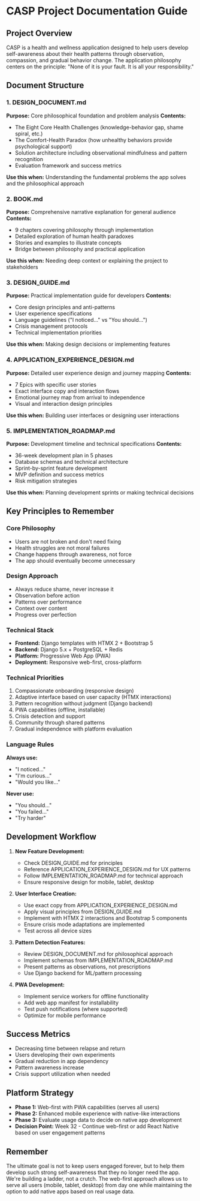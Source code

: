 # CASP Project Documentation Guide

## Project Overview
CASP is a health and wellness application designed to help users develop self-awareness about their health patterns through observation, compassion, and gradual behavior change. The application philosophy centers on the principle: "None of it is your fault. It is all your responsibility."

## Document Structure

### 1. DESIGN_DOCUMENT.md
**Purpose:** Core philosophical foundation and problem analysis
**Contents:**
- The Eight Core Health Challenges (knowledge-behavior gap, shame spiral, etc.)
- The Comfort-Health Paradox (how unhealthy behaviors provide psychological support)
- Solution architecture including observational mindfulness and pattern recognition
- Evaluation framework and success metrics

**Use this when:** Understanding the fundamental problems the app solves and the philosophical approach

### 2. BOOK.md
**Purpose:** Comprehensive narrative explanation for general audience
**Contents:**
- 9 chapters covering philosophy through implementation
- Detailed exploration of human health paradoxes
- Stories and examples to illustrate concepts
- Bridge between philosophy and practical application

**Use this when:** Needing deep context or explaining the project to stakeholders

### 3. DESIGN_GUIDE.md
**Purpose:** Practical implementation guide for developers
**Contents:**
- Core design principles and anti-patterns
- User experience specifications
- Language guidelines ("I noticed..." vs "You should...")
- Crisis management protocols
- Technical implementation priorities

**Use this when:** Making design decisions or implementing features

### 4. APPLICATION_EXPERIENCE_DESIGN.md
**Purpose:** Detailed user experience design and journey mapping
**Contents:**
- 7 Epics with specific user stories
- Exact interface copy and interaction flows
- Emotional journey map from arrival to independence
- Visual and interaction design principles

**Use this when:** Building user interfaces or designing user interactions

### 5. IMPLEMENTATION_ROADMAP.md
**Purpose:** Development timeline and technical specifications
**Contents:**
- 36-week development plan in 5 phases
- Database schemas and technical architecture
- Sprint-by-sprint feature development
- MVP definition and success metrics
- Risk mitigation strategies

**Use this when:** Planning development sprints or making technical decisions

## Key Principles to Remember

### Core Philosophy
- Users are not broken and don't need fixing
- Health struggles are not moral failures
- Change happens through awareness, not force
- The app should eventually become unnecessary

### Design Approach
- Always reduce shame, never increase it
- Observation before action
- Patterns over performance
- Context over content
- Progress over perfection

### Technical Stack
- **Frontend:** Django templates with HTMX 2 + Bootstrap 5
- **Backend:** Django 5.x + PostgreSQL + Redis
- **Platform:** Progressive Web App (PWA)
- **Deployment:** Responsive web-first, cross-platform

### Technical Priorities
1. Compassionate onboarding (responsive design)
2. Adaptive interface based on user capacity (HTMX interactions)
3. Pattern recognition without judgment (Django backend)
4. PWA capabilities (offline, installable)
5. Crisis detection and support
6. Community through shared patterns
7. Gradual independence with platform evaluation

### Language Rules
**Always use:**
- "I noticed..."
- "I'm curious..."
- "Would you like..."

**Never use:**
- "You should..."
- "You failed..."
- "Try harder"

## Development Workflow

1. **New Feature Development:**
   - Check DESIGN_GUIDE.md for principles
   - Reference APPLICATION_EXPERIENCE_DESIGN.md for UX patterns
   - Follow IMPLEMENTATION_ROADMAP.md for technical approach
   - Ensure responsive design for mobile, tablet, desktop

2. **User Interface Creation:**
   - Use exact copy from APPLICATION_EXPERIENCE_DESIGN.md
   - Apply visual principles from DESIGN_GUIDE.md
   - Implement with HTMX 2 interactions and Bootstrap 5 components
   - Ensure crisis mode adaptations are implemented
   - Test across all device sizes

3. **Pattern Detection Features:**
   - Review DESIGN_DOCUMENT.md for philosophical approach
   - Implement schemas from IMPLEMENTATION_ROADMAP.md
   - Present patterns as observations, not prescriptions
   - Use Django backend for ML/pattern processing

4. **PWA Development:**
   - Implement service workers for offline functionality
   - Add web app manifest for installability
   - Test push notifications (where supported)
   - Optimize for mobile performance

## Success Metrics
- Decreasing time between relapse and return
- Users developing their own experiments
- Gradual reduction in app dependency
- Pattern awareness increase
- Crisis support utilization when needed

## Platform Strategy
- **Phase 1:** Web-first with PWA capabilities (serves all users)
- **Phase 2:** Enhanced mobile experience with native-like interactions
- **Phase 3:** Evaluate usage data to decide on native app development
- **Decision Point:** Week 32 - Continue web-first or add React Native based on user engagement patterns

## Remember
The ultimate goal is not to keep users engaged forever, but to help them develop such strong self-awareness that they no longer need the app. We're building a ladder, not a crutch. The web-first approach allows us to serve all users (mobile, tablet, desktop) from day one while maintaining the option to add native apps based on real usage data.